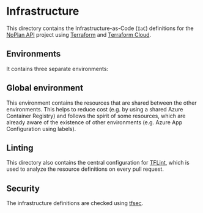 ﻿# Infrastructure

This directory contains the Infrastructure-as-Code (`IaC`) definitions for the [NoPlan API](../src/NoPlan.Api) project
using [Terraform](https://terraform.io) and [Terraform Cloud](https://app.terraform.io).

## Environments

It contains three separate environments:

## Global environment

This environment contains the resources that are shared between the other environments. This helps to reduce cost (e.g.
by using a shared Azure Container Registry) and follows the spirit of some resources, which are already aware of the
existence of other environments (e.g. Azure App Configuration using labels).

## Linting

This directory also contains the central configuration for [TFLint](https://github.com/terraform-linters/tflint), which
is used to analyze the resource definitions on every pull request.

## Security

The infrastructure definitions are checked using [tfsec](https://github.com/aquasecurity/tfsec).
